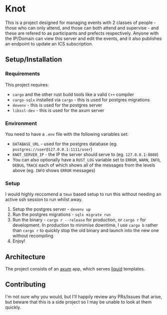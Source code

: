 # Knot
This is a project designed for managing events with 2 classes of people - those who can only attend, and those can both attend and supervise - and these are refered to as participants and prefects respectively. Anyone with the IP/Domain can view this server and edit the events, and it also publishes an endpoint to update an ICS subscription.

## Setup/Installation

### Requirements
This project requires:
 - `cargo` and the other rust build tools like a valid `C++` compiler
 - `cargo-sqlx` installed via `cargo` - this is used for postgres migrations
 - `devenv` - this is used for the postgres server
 - `libssl-dev` - this is used for the axum server

### Environment
You need to have a `.env` file with the following variables set:
 - `DATABASE_URL` - used for the postgres database (eg. `postgres://user@127.0.0.1:1111/user`)
 - `KNOT_SERVER_IP` - the IP the server should serve to (eg. `127.0.0.1:8080`)
 - You can also optionally have a `RUST_LOG` variable set to `ERROR`, `WARN`, `INFO`, `DEBUG`, `TRACE` each of which shows all of the messages from the levels above (eg. `INFO` shows `ERROR` messages)

### Setup
I would highly reccomend a `tmux` based setup to run this without needing an active ssh session to run whilst away.
1) Setup the postgres server - `devenv up`
2) Run the postgres migrations - `sqlx migrate run`
3) Run the binary - `cargo r --release` for production, or `cargo r` for development. In production to minimise downtime, I use `cargo b` rather than `cargo r` to quickly stop the old binary and launch into the new one without recompiling
4) Enjoy!


## Architecture

The project consists of an [axum](https://lib.rs/axum) app, which serves [liquid](https://shopify.github.io/liquid/) templates.

## Contributing

I'm not sure why you would, but I'll happily review any PRs/Issues that arise, but beware that this is a side project so I may be unable to look at them quickly.
